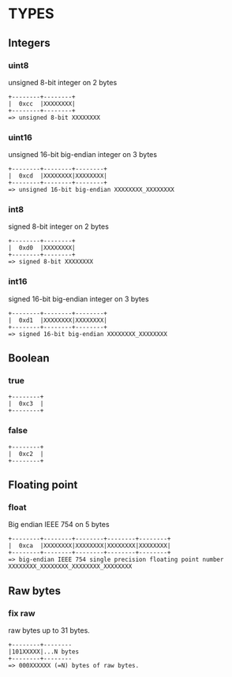TYPES
=====

Integers
--------

### uint8

unsigned 8-bit integer on 2 bytes

    +--------+--------+
    |  0xcc  |XXXXXXXX|
    +--------+--------+
    => unsigned 8-bit XXXXXXXX

### uint16

unsigned 16-bit big-endian integer on 3 bytes

    +--------+--------+--------+
    |  0xcd  |XXXXXXXX|XXXXXXXX|
    +--------+--------+--------+
    => unsigned 16-bit big-endian XXXXXXXX_XXXXXXXX

### int8

signed 8-bit integer on 2 bytes


    +--------+--------+
    |  0xd0  |XXXXXXXX|
    +--------+--------+
    => signed 8-bit XXXXXXXX


### int16

signed 16-bit big-endian integer on 3 bytes

    +--------+--------+--------+
    |  0xd1  |XXXXXXXX|XXXXXXXX|
    +--------+--------+--------+
    => signed 16-bit big-endian XXXXXXXX_XXXXXXXX


Boolean
-------

### true

    +--------+
    |  0xc3  |
    +--------+

### false


    +--------+
    |  0xc2  |
    +--------+

Floating point
--------------

### float

Big endian IEEE 754 on 5 bytes

    +--------+--------+--------+--------+--------+
    |  0xca  |XXXXXXXX|XXXXXXXX|XXXXXXXX|XXXXXXXX|
    +--------+--------+--------+--------+--------+
    => big-endian IEEE 754 single precision floating point number XXXXXXXX_XXXXXXXX_XXXXXXXX_XXXXXXXX

Raw bytes
---------

### fix raw

raw bytes up to 31 bytes.

    +--------+--------
    |101XXXXX|...N bytes
    +--------+--------
    => 000XXXXXX (=N) bytes of raw bytes.


